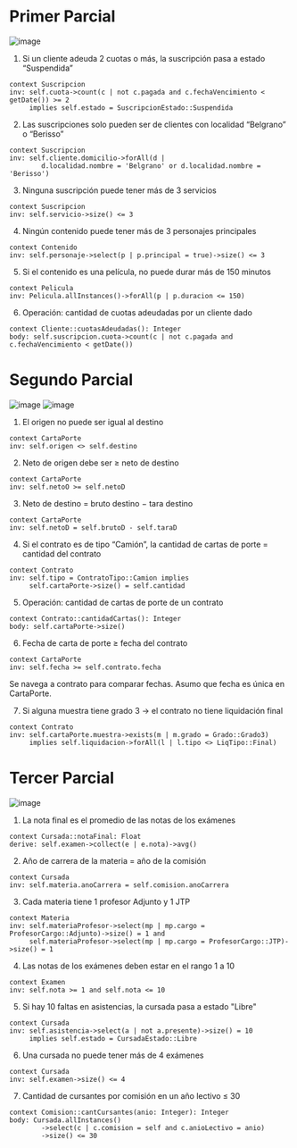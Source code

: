 # Primer Parcial 

![image](https://github.com/user-attachments/assets/16dcd816-a11e-4c93-baa8-f04e964e7b4b)

1. Si un cliente adeuda 2 cuotas o más, la suscripción pasa a estado “Suspendida”
```ocl
context Suscripcion
inv: self.cuota->count(c | not c.pagada and c.fechaVencimiento < getDate()) >= 2 
     implies self.estado = SuscripcionEstado::Suspendida

```

2. Las suscripciones solo pueden ser de clientes con localidad “Belgrano” o “Berisso”
```ocl
context Suscripcion
inv: self.cliente.domicilio->forAll(d | 
        d.localidad.nombre = 'Belgrano' or d.localidad.nombre = 'Berisso')
```

3. Ninguna suscripción puede tener más de 3 servicios
```ocl
context Suscripcion
inv: self.servicio->size() <= 3
```

4. Ningún contenido puede tener más de 3 personajes principales
```ocl
context Contenido
inv: self.personaje->select(p | p.principal = true)->size() <= 3
```

5. Si el contenido es una película, no puede durar más de 150 minutos
```ocl
context Pelicula
inv: Pelicula.allInstances()->forAll(p | p.duracion <= 150)
```

6. Operación: cantidad de cuotas adeudadas por un cliente dado
```ocl
context Cliente::cuotasAdeudadas(): Integer
body: self.suscripcion.cuota->count(c | not c.pagada and c.fechaVencimiento < getDate())
```

# Segundo Parcial

![image](https://github.com/user-attachments/assets/1ed0ef8b-aa96-45c7-95ed-80050a3104ba)
![image](https://github.com/user-attachments/assets/5c83e828-febd-4428-a117-ebee2558f32a)

1. El origen no puede ser igual al destino
```ocl
context CartaPorte
inv: self.origen <> self.destino
```

2. Neto de origen debe ser ≥ neto de destino
```ocl
context CartaPorte
inv: self.netoO >= self.netoD
```
3. Neto de destino = bruto destino − tara destino
```ocl
context CartaPorte
inv: self.netoD = self.brutoD - self.taraD
```

4. Si el contrato es de tipo “Camión”, la cantidad de cartas de porte = cantidad del contrato
```ocl
context Contrato
inv: self.tipo = ContratoTipo::Camion implies
     self.cartaPorte->size() = self.cantidad
```

5. Operación: cantidad de cartas de porte de un contrato
```ocl
context Contrato::cantidadCartas(): Integer
body: self.cartaPorte->size()
```

6. Fecha de carta de porte ≥ fecha del contrato
```ocl
context CartaPorte
inv: self.fecha >= self.contrato.fecha
```
Se navega a contrato para comparar fechas. Asumo que fecha es única en CartaPorte.

7. Si alguna muestra tiene grado 3 → el contrato no tiene liquidación final
```ocl
context Contrato
inv: self.cartaPorte.muestra->exists(m | m.grado = Grado::Grado3)
     implies self.liquidacion->forAll(l | l.tipo <> LiqTipo::Final)
```

# Tercer Parcial

![image](https://github.com/user-attachments/assets/06c2e20a-8cb9-460e-b324-9e7a29cf1faf)

1. La nota final es el promedio de las notas de los exámenes
```ocl
context Cursada::notaFinal: Float
derive: self.examen->collect(e | e.nota)->avg()
```

2. Año de carrera de la materia = año de la comisión
```ocl
context Cursada
inv: self.materia.anoCarrera = self.comision.anoCarrera
```

3. Cada materia tiene 1 profesor Adjunto y 1 JTP
```ocl
context Materia
inv: self.materiaProfesor->select(mp | mp.cargo = ProfesorCargo::Adjunto)->size() = 1 and
     self.materiaProfesor->select(mp | mp.cargo = ProfesorCargo::JTP)->size() = 1
```

4. Las notas de los exámenes deben estar en el rango 1 a 10
```ocl
context Examen
inv: self.nota >= 1 and self.nota <= 10
```

5. Si hay 10 faltas en asistencias, la cursada pasa a estado "Libre"
```ocl
context Cursada
inv: self.asistencia->select(a | not a.presente)->size() = 10
     implies self.estado = CursadaEstado::Libre
```

6. Una cursada no puede tener más de 4 exámenes
```ocl
context Cursada
inv: self.examen->size() <= 4
```

7. Cantidad de cursantes por comisión en un año lectivo ≤ 30
```ocl
context Comision::cantCursantes(anio: Integer): Integer
body: Cursada.allInstances()
        ->select(c | c.comision = self and c.anioLectivo = anio)
        ->size() <= 30
```
